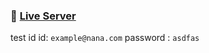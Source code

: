 ### 🚀 [Live Server](https://rnignon.github.io/react-shopping/)
test id
id: `example@nana.com` password : `asdfas`
